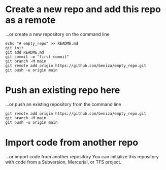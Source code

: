 # Create a new repo and add this repo as a remote
…or create a new repository on the command line
```shell
echo "# empty_repo" >> README.md
git init
git add README.md
git commit -m "first commit"
git branch -M main
git remote add origin https://github.com/beniza/empty_repo.git
git push -u origin main
```
# Push an existing repo here
…or push an existing repository from the command line
```shell
git remote add origin https://github.com/beniza/empty_repo.git
git branch -M main
git push -u origin main
```
# Import code from another repo
…or import code from another repository
You can initialize this repository with code from a Subversion, Mercurial, or TFS project.

